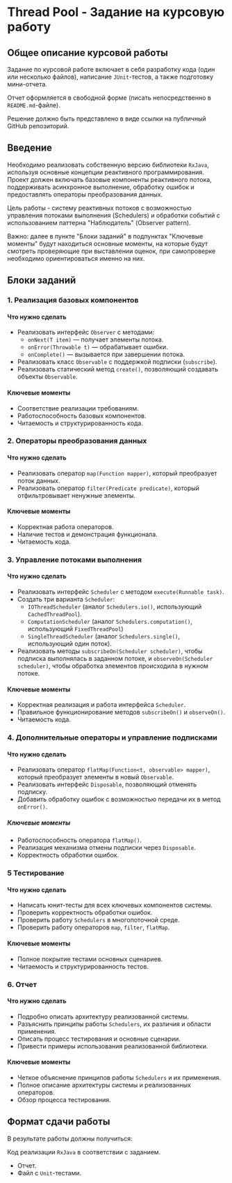 # Thread Pool - Задание на курсовую работу

## Общее описание курсовой работы

Задание по курсовой работе включает в себя разработку кода (один или несколько файлов), написание `JUnit`-тестов, а также подготовку мини-отчета.

Отчет оформляется в свободной форме (писать непосредственно в `README.md`-файле).

Решение должно быть представлено в виде ссылки на публичный GitHub репозиторий.

## Введение

Необходимо реализовать собственную версию библиотеки `RxJava`, используя основные концепции реактивного программирования. Проект должен включать базовые компоненты реактивного потока, поддерживать асинхронное выполнение, обработку ошибок и предоставлять операторы преобразования данных.

Цель работы - систему реактивных потоков с возможностью управления потоками выполнения (Schedulers) и обработки событий с использованием паттерна "Наблюдатель" (Observer pattern).

Важно: далее в пункте "Блоки заданий" в подпунктах "Ключевые моменты" будут находиться основные моменты, на которые будут смотреть проверяющие при выставлении оценок, при самопроверке необходимо ориентироваться именно на них.

## Блоки заданий

### 1. Реализация базовых компонентов

#### Что нужно сделать

- Реализовать интерфейс `Observer` с методами:
  - `onNext(T item)` — получает элементы потока.
  - `onError(Throwable t)` — обрабатывает ошибки.
  - `onComplete()` — вызывается при завершении потока.
- Реализовать класс `Observable` с поддержкой подписки (`subscribe`).
- Реализовать статический метод `create()`, позволяющий создавать объекты `Observable`.

#### Ключевые моменты

- Соответствие реализации требованиям.
- Работоспособность базовых компонентов.
- Читаемость и структурированность кода.

### 2. Операторы преобразования данных

#### Что нужно сделать

- Реализовать оператор `map(Function mapper)`, который преобразует поток данных.
- Реализовать оператор `filter(Predicate predicate)`, который отфильтровывает ненужные элементы.

#### Ключевые моменты

- Корректная работа операторов.
- Наличие тестов и демонстрация функционала.
- Читаемость кода.

### 3. Управление потоками выполнения

#### Что нужно сделать

- Реализовать интерфейс `Scheduler` с методом `execute(Runnable task)`.
- Создать три варианта `Scheduler`:
  - `IOThreadScheduler` (аналог `Schedulers.io()`, использующий `CachedThreadPool`).
  - `ComputationScheduler` (аналог `Schedulers.computation()`, использующий `FixedThreadPool`)
  - `SingleThreadScheduler` (аналог `Schedulers.single()`, использующий один поток).
- Реализовать методы `subscribeOn(Scheduler scheduler)`, чтобы подписка выполнялась в заданном потоке, и `observeOn(Scheduler scheduler)`, чтобы обработка элементов происходила в нужном потоке.

#### Ключевые моменты

- Корректная реализация и работа интерфейса `Scheduler`.
- Правильное функционирование методов `subscribeOn()` и `observeOn()`.
- Читаемость кода.

### 4. Дополнительные операторы и управление подписками

#### Что нужно сделать

- Реализовать оператор `flatMap(Function<t, observable> mapper)`, который преобразует элементы в новый `Observable`.
- Реализовать интерфейс `Disposable`, позволяющий отменять подписку.
- Добавить обработку ошибок с возможностью передачи их в метод `onError()`.

##### Ключевые моменты

- Работоспособность оператора `flatMap()`.
- Реализация механизма отмены подписки через `Disposable`.
- Корректность обработки ошибок.

### 5 Тестирование

#### Что нужно сделать

- Написать юнит-тесты для всех ключевых компонентов системы.
- Проверить корректность обработки ошибок.
- Проверить работу `Schedulers` в многопоточной среде.
- Проверить работу операторов `map`, `filter`, `flatMap`.

#### Ключевые моменты

- Полное покрытие тестами основных сценариев.
- Читаемость и структурированность тестов.

### 6. Отчет

#### Что нужно сделать

- Подробно описать архитектуру реализованной системы.
- Разъяснить принципы работы `Schedulers`, их различия и области применения.
- Описать процесс тестирования и основные сценарии.
- Привести примеры использования реализованной библиотеки.

#### Ключевые моменты

- Четкое объяснение принципов работы `Schedulers` и их применения.
- Полное описание архитектуры системы и реализованных операторов.
- Обзор процесса тестирования.

## Формат сдачи работы

В результате работы должны получиться:

  Код реализации `RxJava` в соответствии с заданием.
- Отчет.
- Файл с `Unit`-тестами.
